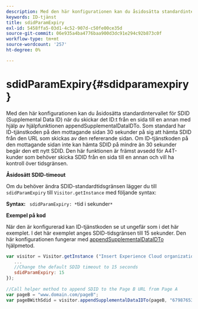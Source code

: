 ```yaml
---
description: Med den här konfigurationen kan du åsidosätta standardintervallet för SDID (Supplemental Data ID) när du skickar det ID:t från en sida till en annan med hjälp av hjälpfunktionen appendSupplementalDataIDTo. Som standard har ID-tjänstkoden på den mottagande sidan 30 sekunder på sig att hämta SDID från den URL som skickas av den refererande sidan. Om ID-tjänstkoden på den mottagande sidan inte kan hämta SDID på mindre än 30 sekunder begär den ett nytt SDID. Den här funktionen är främst avsedd för A4T-kunder som behöver skicka SDID från en sida till en annan och vill ha kontroll över tidsgränsen.
keywords: ID-tjänst
title: sdidParamExpiry
exl-id: 5458ffa5-03d1-4c52-907d-c50fe00ce35d
source-git-commit: 06e935a4ba4776baa900d3dc91e294c92b873c0f
workflow-type: tm+mt
source-wordcount: '257'
ht-degree: 0%

---
```


# sdidParamExpiry{#sdidparamexpiry}

Med den här konfigurationen kan du åsidosätta standardintervallet för SDID (Supplemental Data ID) när du skickar det ID:t från en sida till en annan med hjälp av hjälpfunktionen appendSupplementalDataIDTo. Som standard har ID-tjänstkoden på den mottagande sidan 30 sekunder på sig att hämta SDID från den URL som skickas av den refererande sidan. Om ID-tjänstkoden på den mottagande sidan inte kan hämta SDID på mindre än 30 sekunder begär den ett nytt SDID. Den här funktionen är främst avsedd för A4T-kunder som behöver skicka SDID från en sida till en annan och vill ha kontroll över tidsgränsen.

**Åsidosätt SDID-timeout**

Om du behöver ändra SDID-standardtidsgränsen lägger du till `sdidParamExpiry` till `Visitor.getInstance` med följande syntax:

**Syntax:** ` sdidParamExpiry: *`tid i sekunder`*`

**Exempel på kod**

När den är konfigurerad kan ID-tjänstkoden se ut ungefär som i det här exemplet. I det här exemplet anges SDID-tidsgränsen till 15 sekunder. Den här konfigurationen fungerar med [appendSupplementalDataIDTo](../../library/get-set/appendsupplementaldataidto.md#reference-65d09de6fde0418f8c62fa79304a755d) hjälpmetod.

```js
var visitor = Visitor.getInstance ("Insert Experience Cloud organization ID here",{ 
   ... 
   //Change the default SDID timeout to 15 seconds 
   sdidParamExpiry: 15 
}); 
 
//Call helper method to append SDID to the Page B URL from Page A 
var pageB = "www.domain.com/pageB"; 
var pageBWithSdid = visitor.appendSupplementalDataIDTo(pageB, "67987653465787219"); 
```

